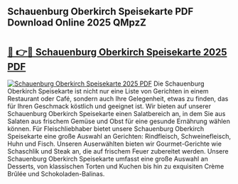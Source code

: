 ## Schauenburg Oberkirch Speisekarte PDF Download Online 2025 QMpzZ

# <h2><a href="http://gcbttv.nevu.top/?p=Schauenburg+Oberkirch+Speisekarte">🔗 👉🔴 Schauenburg Oberkirch Speisekarte 2025 PDF</a></h2>

[![Schauenburg Oberkirch Speisekarte 2025 PDF](https://i.imgur.com/dBaPXMq.png)](http://gcbttv.nevu.top/?p=Schauenburg+Oberkirch+Speisekarte)
Die Schauenburg Oberkirch Speisekarte ist nicht nur eine Liste von Gerichten in einem Restaurant oder Café, sondern auch Ihre Gelegenheit, etwas zu finden, das für Ihren Geschmack köstlich und geeignet ist. Wir bieten auf unserer Schauenburg Oberkirch Speisekarte einen Salatbereich an, in dem Sie aus Salaten aus frischem Gemüse und Obst für eine gesunde Ernährung wählen können. Für Fleischliebhaber bietet unsere Schauenburg Oberkirch Speisekarte eine große Auswahl an Gerichten: Rindfleisch, Schweinefleisch, Huhn und Fisch. Unseren Auserwählten bieten wir Gourmet-Gerichte wie Schaschlik und Steak an, die auf frischem Feuer zubereitet werden. Unsere Schauenburg Oberkirch Speisekarte umfasst eine große Auswahl an Desserts, von klassischen Torten und Kuchen bis hin zu exquisiten Crème Brûlée und Schokoladen-Balinas.
